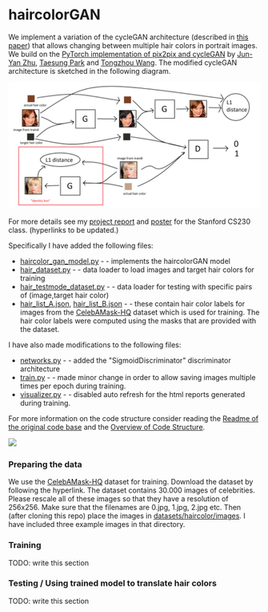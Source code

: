 
# haircolorGAN

We implement a variation of the cycleGAN architecture (described in [this paper](https://arxiv.org/pdf/1703.10593.pdf)) that allows changing between multiple hair colors in portrait images. We build on the [PyTorch implementation of pix2pix and cycleGAN](https://github.com/junyanz/pytorch-CycleGAN-and-pix2pix) by [Jun-Yan Zhu](https://github.com/junyanz), [Taesung Park](https://github.com/taesung) and [Tongzhou Wang](https://ssnl.github.io/). The modified cycleGAN architecture is sketched in the following diagram. 


<img src="imgs/multiple_colors_architecture_v2.png" width="800px"/>

For more details see my [project report](https://cs230.stanford.edu/past-projects/) and [poster](https://cs230.stanford.edu/past-projects/) for the Stanford CS230 class. (hyperlinks to be updated.)

Specifically I have added the following files:

- [haircolor_gan_model.py](models/haircolor_gan_model.py) - - implements the haircolorGAN model
- [hair_dataset.py](data/hair_dataset.py) - - data loader to load images and target hair colors for training
- [hair_testmode_dataset.py](data/hair_testmode_dataset.py) - - data loader for testing with specific pairs of (image,target hair color)
- [hair_list_A.json](datasets/haircolor/hair_list_A.json), [hair_list_B.json](datasets/haircolor/hair_list_B.json) - - these contain hair color labels for images from the [CelebAMask-HQ](https://github.com/switchablenorms/CelebAMask-HQ) dataset which is used for training. The hair color labels were computed using the masks that are provided with the dataset.

I have also made modifications to the following files:

- [networks.py](models/networks.py) - - added the "SigmoidDiscriminator" discriminator architecture
- [train.py](train.py) - - made minor change in order to allow saving images multiple times per epoch during training.
- [visualizer.py](util/visualizer.py) - - disabled auto refresh for the html reports generated during training.

For more information on the code structure consider reading the [Readme of the original code base](docs/original_README_pix2pix_and_cyclegan.md) and the [Overview of Code Structure](docs/overview.md).

<img src='imgs/haircolorGAN_actress.png' width=600>

### Preparing the data

We use the [CelebAMask-HQ](https://github.com/switchablenorms/CelebAMask-HQ) dataset for training. Download the dataset by following the hyperlink. The dataset contains 30.000 images of celebrities. Please rescale all of these images so that they have a resolution of 256x256. Make sure that the filenames are 0.jpg, 1.jpg, 2.jpg etc. Then (after cloning this repo) place the images in [datasets/haircolor/images](datasets/haircolor/images). I have included three example images in that directory. 

### Training

TODO: write this section

### Testing / Using trained model to translate hair colors

TODO: write this section
